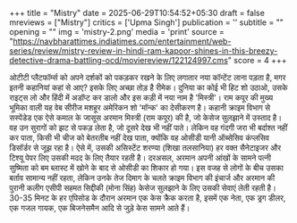 +++
title = "Mistry"
date = 2025-06-29T10:54:52+05:30
draft = false
mreviews = ["Mistry"]
critics = ['Upma Singh']
publication = ''
subtitle = ""
opening = ""
img = 'mistry-2.png'
media = 'print'
source = "https://navbharattimes.indiatimes.com/entertainment/web-series/review/mistry-review-in-hindi-ram-kapoor-shines-in-this-breezy-detective-drama-battling-ocd/moviereview/122124997.cms"
score = 4
+++

ओटीटी प्लैटफॉर्म्स को अपने दर्शकों को पकड़कर रखने के लिए लगातार नया कॉन्टेंट लाना पड़ता है, मगर इतनी कहानियां कहां से आए? इसके लिए अच्छा तोड़ है रीमेक। दुनिया का कोई भी हिट शो उठाओ, उसके राइट्स लो और हिंदी में अडॉप्ट कर डालो और इस कड़ी में नया नाम है 'मिस्त्री'। राम कपूर की मुख्य भूमिका वाली यह वेब सीरीज मशहूर अमेरिकन शो 'मॉन्क' का देसीकरण है। कहानी क्राइम विभाग से सस्पेंडेड एक ऐसे कमाल के जासूस अरमान मिस्त्री (राम कपूर) की है, जो केसेज सुलझाने में उस्ताद है। वह उन सुरागों को झट से पकड़ लेता है, जो दूसरे देख भी नहीं पाते। लेकिन वह गंदगी जरा भी बर्दाश्त नहीं कर पाता, किसी भी चीज को बेतरतीब नहीं देख पाता, क्योंकि वह ओसीडी यानी ऑब्सेसिव कंप्लसिव डिसॉर्डर से जूझ रहा है। ऐसे में, उसकी असिस्टेंट शरण्या (शिखा तलसानिया) हर वक्त सैनेटाइजर और टिश्यू पेपर लिए उसकी मदद के लिए तैयार रहती है। दरअसल, अरमान अपनी आंखों के सामने पत्नी सुष्मिता को बम ब्लास्ट में खोने के बाद से ओसीडी का शिकार हो गया। इस वजह से लोगों के बीच उसका बर्ताव सामान्य नहीं रहता, लेकिन उनके तेज दिमाग के चलते क्राइम विभाग की इंचार्ज और अरमान की पुरानी कलीग एसीपी सहमत सिद्दीकी (मोना सिंह) केसेज सुलझाने के लिए उसकी सेवाएं लेती रहती है। 30-35 मिनट के हर एपिसोड के दौरान अरमान एक केस क्रैक करता है, इसमें एक नेता, एक ड्रग डीलर, एक गजल गायक, एक बिजनेसमैन आदि से जुड़े केस सामने आते हैं।
